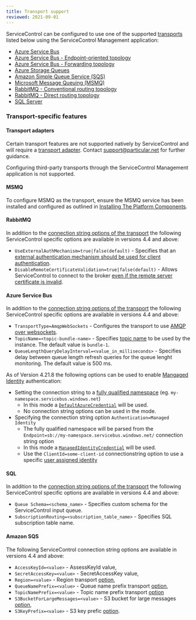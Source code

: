 ```yaml
---
title: Transport support
reviewed: 2021-09-01
---
```

ServiceControl can be configured to use one of the supported [transports](/transports/) listed below using the ServiceControl Management application:

* [Azure Service Bus](/transports/azure-service-bus)
* [Azure Service Bus - Endpoint-oriented topology](/transports/azure-service-bus/legacy/topologies.md#versions-7-and-above-endpoint-oriented-topology)
* [Azure Service Bus - Forwarding topology](/transports/azure-service-bus/legacy/topologies.md#versions-7-and-above-forwarding-topology)
* [Azure Storage Queues](/transports/azure-storage-queues/)
* [Amazon Simple Queue Service (SQS)](/transports/sqs/)
* [Microsoft Message Queuing (MSMQ)](/transports/msmq/)
* [RabbitMQ - Conventional routing topology](/transports/rabbitmq/routing-topology.md#conventional-routing-topology)
* [RabbitMQ - Direct routing topology](/transports/rabbitmq/routing-topology.md#direct-routing-topology)
* [SQL Server](/transports/sql/)

### Transport-specific features

#### Transport adapters

Certain transport features are not supported natively by ServiceControl and will require a [transport adapter](/servicecontrol/transport-adapter). Contact support@particular.net for further guidance.

Configuring third-party transports through the ServiceControl Management application is not supported.

#### MSMQ

To configure MSMQ as the transport, ensure the MSMQ service has been installed and configured as outlined in [Installing The Platform Components](/platform/installer/offline.md#msmq-prerequisites).

#### RabbitMQ

In addition to the [connection string options of the transport](/transports/rabbitmq/connection-settings.md) the following ServiceControl specific options are available in versions 4.4 and above:

* `UseExternalAuthMechanism=true|false(default)` - Specifies that an [external authentication mechanism should be used for client authentication](/transports/rabbitmq/connection-settings.md#transport-layer-security-support-external-authentication).
* `DisableRemoteCertificateValidation=true|false(default)` - Allows ServiceControl to connect to the broker [even if the remote server certificate is invalid](/transports/rabbitmq/connection-settings.md#transport-layer-security-support-remote-certificate-validation).

#### Azure Service Bus

In addition to the [connection string options of the transport](/transports/azure-service-bus/#configuring-an-endpoint) the following ServiceControl specific options are available in versions 4.4 and above:

* `TransportType=AmqpWebSockets` - Configures the transport to use [AMQP over websockets](/transports/azure-service-bus/configuration.md#connectivity).
* `TopicName=<topic-bundle-name>` - Specifies [topic name](/transports/azure-service-bus/configuration.md#entity-creation) to be used by the instance. The default value is `bundle-1`.
* `QueueLengthQueryDelayInterval=<value_in_milliseconds>` - Specifies delay between queue length refresh queries for the queue lenght monitoring. The default value is 500 ms.

As of Version 4.21.8 the following options can be used to enable [Mangaged Identity](https://docs.microsoft.com/en-us/azure/active-directory/managed-identities-azure-resources/overview) authentication:

* Setting the connection string to a [fully qualified namespace](https://docs.microsoft.com/en-us/dotnet/api/azure.messaging.servicebus.servicebusclient.fullyqualifiednamespace) (eg. `my-namespace.servicebus.windows.net`)
  * In this mode a [`DefaultAzureCredential`](https://docs.microsoft.com/en-us/dotnet/api/azure.identity.defaultazurecredential) will be used.
  * No connection string options can be used in the mode.
* Specifying the connection string option `Authentication=Managed Identity`
  * The fully qualified namespace will be parsed from the `Endpoint=sb://my-namespace.servicebus.windows.net/` connection string option
  * In this mode a [`ManagedIdentityCredential`](https://docs.microsoft.com/en-us/dotnet/api/azure.identity.managedidentitycredential) will be used.
  * Use the  `ClientId=some-client-id` connectionstring option to use a specific [user assigned identity](https://docs.microsoft.com/en-us/azure/active-directory/managed-identities-azure-resources/overview#managed-identity-types) 

#### SQL

In addition to the [connection string options of the transport](/transports/sql/connection-settings.md#connection-configuration) the following ServiceControl specific options are available in versions 4.4 and above:

* `Queue Schema=<schema_name>` - Specifies custom schema for the ServiceControl input queue.
* `SubscriptionRouting=<subscription_table_name>` - Specifies SQL subscription table name.  

#### Amazon SQS

The following ServiceControl connection string options are available in versions 4.4 and above:

* `AccessKeyId=<value>` - AssessKeyId value,
* `SecretAccessKey=<value>` - SecretAccessKey value,
* `Region=<value>` - Region transport [option](/transports/sqs/configuration-options.md#region),
* `QueueNamePrefix=<value>` - Queue name prefix transport [option](/transports/sqs/configuration-options.md#queuenameprefix),
* `TopicNamePrefix=<value>` - Topic name prefix transport [option](/transports/sqs/configuration-options.md#topicnameprefix)
* `S3BucketForLargeMessages=<value>` - S3 bucket for large messages [option](/transports/sqs/configuration-options.md#s3bucketforlargemessages),
* `S3KeyPrefix=<value>` - S3 key prefic [option](/transports/sqs/configuration-options.md#s3bucketforlargemessages-s3keyprefix).
